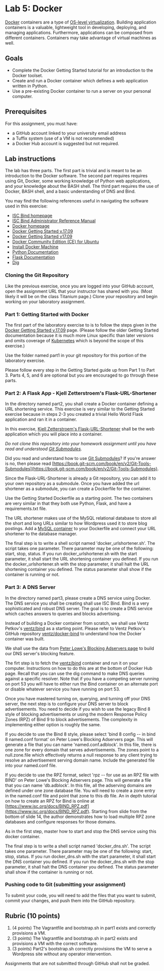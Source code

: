 
# Lab 5: Docker

[Docker](https://www.docker.com/) containers are a type of [OS-level virtualization](https://en.wikipedia.org/wiki/OS-level_virtualization). Building application containers is a valuable, lightweight tool in developing, deploying, and managing applications. Furthermore, applications can be composed from different containers. Containers may take advantage of virtual machines as well.

## Goals
* Complete the Docker Getting Started tutorial for an introduction to the Docker toolset.
* Create and run a Docker container which defines a web application written in Python.
* Use a pre-existing Docker container to run a server on your personal computer.

## Prerequisites
For this assignment, you must have:
* a GitHub account linked to your university email address
* a Tuffix system (use of a VM is not recommended)
* a Docker Hub account is suggested but not required.

## Lab instructions

The lab has three parts. The first part is trivial and is meant to be an introduction to the Docker software. The second part requires requires using Git, Docker, some working knowledge of Python web applications, and your knowledge about the BASH shell. The third part requires the use of Docker, BASH shell, and a basic understanding of DNS and Bind.

You may find the following references useful in navigating the software used in this exercise:
* [ISC Bind homepage](https://www.isc.org/bind/)
* [ISC Bind Administrator Reference Manual](https://bind9.readthedocs.io/en/latest/)
* [Docker homepage](https://www.docker.com/)
* [Docker Getting Started v.17.09](https://docs.docker.com/v17.09/get-started/)
* [Docker Getting Started v17.09](https://docs.docker.com/v17.09/get-started/)
* [Docker Community Edition (CE) for Ubuntu](https://docs.docker.com/v17.09/engine/installation/linux/docker-ce/ubuntu/)
* [Install Docker Machine](https://docs.docker.com/machine/install-machine/)
* [Python Documentation](https://docs.python.org/3/)
* [Flask Documentation](https://www.palletsprojects.com/p/flask/)
* [Dig](https://www.madboa.com/geek/dig/)

### Cloning the Git Repository

Like the previous exercise, once you are logged into your GitHub account, open the assignment URL that your instructor has shared with you. (Most likely it will be on the class Titanium page.) Clone your repository and begin working on your laboratory assignment.

### Part 1: Getting Started with Docker

The first part of the laboratory exercise to is to follow the steps given in the [Docker Getting Started v.17.09](https://docs.docker.com/v17.09/get-started/) page. (Please follow the older Getting Started documentation because it is much more Linux specific than later versions and omits coverage of [Kubernetes](https://kubernetes.io/) which is beyond the scope of this exercise.)

Use the folder named part1 in your git repository for this portion of the laboratory exercise.

Please follow every step in the Getting Started guide up from Part 1 to Part 3. Parts 4, 5, and 6 are optional but you are encouraged to go through these parts.

### Part 2: A Flask App - Kjell Zetterstroem's Flask-URL-Shortener

In the directory named part2, you shall create a Docker container defining a URL shortening service. This exercise is very similar to the Getting Started exercise because in steps 2-3 you created a trivial Hello World Flask application and ran it in a container.

In this exercise, [Kjell Zetterstroem's Flask-URL-Shortener](https://github.com/GlowSquid/Flask-URL-Shortener) shall be the web application which you will place into a container.

*Do not clone this repository into your homework assignment until you have read and understood [Git Submodules](https://book.git-scm.com/book/en/v2/Git-Tools-Submodules).*

Did you read and understand how to use [Git Submodules](https://book.git-scm.com/book/en/v2/Git-Tools-Submodules)? If you're answer is no, then please read [https://book.git-scm.com/book/en/v2/Git-Tools-Submodules](https://book.git-scm.com/book/en/v2/Git-Tools-Submodules).

Since the Flask-URL-Shortener is already a Git repository, you can add it to your own repository as a submodule. Once you have added the url shortener as a submodule, you can create a Dockerfile for the container.

Use the Getting Started Dockerfile as a starting point. The two containers are very similar in that they both use Python, Flask, and have a requirements.txt file.

The URL shortener makes use of the MySQL relational database to store all the short and long URLs similar to how Wordpress used it to store blog postings. Add a [MySQL container](https://hub.docker.com/search?q=mysql&type=image) to your Dockerfile and connect your URL shortener to the database manager.

The final step is to write a shell script named 'docker_urlshortener.sh'. The script takes one parameter. There parameter may be one of the following: start, stop, status. If you run docker_urlshortener.sh with the start parameter, it shall start the URL shortening container you defined. If you run the docker_urlshortener.sh with the stop parameter, it shall halt the URL shortening container you defined. The status parameter shall show if the container is running or not.

### Part 3: A DNS Server

In the directory named part3, please create a DNS service using Docker.  The DNS service you shall be creating shall use ISC Bind. Bind is a very sophisticated and robust DNS server. The goal is to create a DNS service which caches answers to queries and blocks advertising.

Instead of building a Docker container from scratch, we shall use Ventz Petkov's [ventz/bind](https://hub.docker.com/r/ventz/bind) as a starting point. Please refer to Ventz Petkov's GitHub repository [ventz/docker-bind](https://github.com/ventz/docker-bind) to understand how the Docker container was built. 

We shall use the data from [Peter Lowe's Blocking Adservers page](https://pgl.yoyo.org/adservers/) to build our DNS server's blocking feature.

The firt step is to fetch the [ventz/bind](https://hub.docker.com/r/ventz/bind) container and run it on your computer. Instructions on how to do this are at the bottom of Docker Hub page. Recall that you can use the dig command to make DNS queries against a specific resolver. Note that if you have a competing server running on port 53 you will have to either run the Bind container on an alternate port or disable whatever service you have running on port 53.

Once you have mastered turning on, querying, and turning off your DNS server, the next step is to configure your DNS server to block advertisements. You need to decide if you wish to use the legacy Bind 8 style of blocking advertisements or using the modern Response Policy Zones (RPZ) of Bind 9 to block advertisements. The complexity in implementing either option is roughly the same.

If you decide to use the Bind 8 style, please select 'bind 8 config -- in bind 8 named.conf format' on Peter Lowe's Blocking Adservers page. This will generate a file that you can name 'named.conf.adblock'. In this file, there is one zone for every domain that serves advertisements. The zones point to a null.zone.file which effectively returns a null response to any client trying to resolve an advertisement serving domain name. Include the generated file into your named.conf file.

If you decide to use the RPZ format, select 'rpz -- for use as an RPZ file with BIND' on Peter Lowe's Blocking Adservers page. This will generate a file that you can name 'db.adblock'. In this file, all the adserving domains are defined under one zone database file. You will need to create a zone entry in the named.conf file and point that zone to this db file. An in depth tutorial on how to create an RPZ for Bind is online at [https://www.isc.org/docs/BIND_RPZ.pdf](https://www.isc.org/docs/BIND_RPZ.pdf). Starting from slide from the bottom of slide 14, the author demonstrates how to load multiple RPZ zone databases and configure responses for those domains.

As in the first step, master how to start and stop the DNS service using this docker container.

The final step is to write a shell script named 'docker_dns.sh'. The script takes one parameter. There parameter may be one of the following: start, stop, status. If you run docker_dns.sh with the start parameter, it shall start the DNS container you defined. If you run the docker_dns.sh with the stop parameter, it shall halt the DNS container you defined. The status parameter shall show if the container is running or not.

### Pushing code to Git (submitting your assignment)

To submit your code, you will need to add the files that you want to submit, commit your changes, and push them into the GitHub repository.

## Rubric (10 points)
1. (4 points) The Vagrantfile and bootstrap.sh in part1 exists and correctly provisions a VM.
2. (3 points) The Vagrantfile and bootstrap.sh in part2 exists and provisions a VM with the correct software.
3. (3 points) Part2's bootstrap.sh correctly provisions the VM to serve a Wordpress site without any operator intervention.

Assignments that are not submitted through GitHub shall not be graded.

